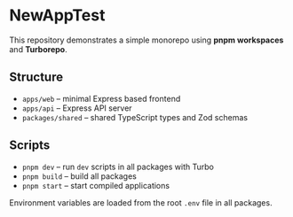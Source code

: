 # NewAppTest

This repository demonstrates a simple monorepo using **pnpm workspaces** and **Turborepo**.

## Structure

- `apps/web` – minimal Express based frontend
- `apps/api` – Express API server
- `packages/shared` – shared TypeScript types and Zod schemas

## Scripts

- `pnpm dev` – run `dev` scripts in all packages with Turbo
- `pnpm build` – build all packages
- `pnpm start` – start compiled applications

Environment variables are loaded from the root `.env` file in all packages.
